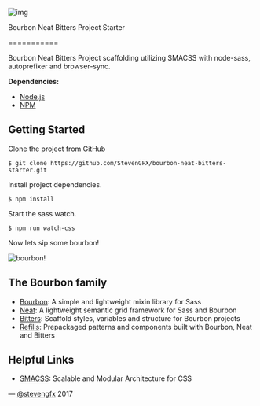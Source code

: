 ![img](https://img.shields.io/badge/status-work--in--progress-yellow.svg)

Bourbon Neat Bitters Project Starter

===========

Bourbon Neat Bitters Project scaffolding utilizing SMACSS with node-sass, autoprefixer and browser-sync.

**Dependencies:**

- [Node.js](https://nodejs.org)
- [NPM](http://www.npmjs.com)

## Getting Started

Clone the project from GitHub

```
$ git clone https://github.com/StevenGFX/bourbon-neat-bitters-starter.git
```

Install project dependencies.

```
$ npm install
```

Start the sass watch.

```
$ npm run watch-css
```

Now lets sip some bourbon!

![bourbon!](http://i.imgur.com/3oQtmOB.gif)

## The Bourbon family

- [Bourbon](https://github.com/thoughtbot/bourbon): A simple and lightweight mixin library for Sass
- [Neat](https://github.com/thoughtbot/neat): A lightweight semantic grid framework for Sass and Bourbon
- [Bitters](https://github.com/thoughtbot/bitters): Scaffold styles, variables and structure for Bourbon projects
- [Refills](https://github.com/thoughtbot/refills): Prepackaged patterns and components built with Bourbon, Neat and Bitters

## Helpful Links

- [SMACSS](https://smacss.com): Scalable and Modular Architecture for CSS

&mdash; [@stevengfx](https://twitter.com/stevengfx) 2017
